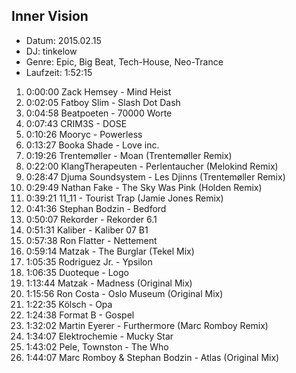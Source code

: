 ## Inner Vision

* Datum: 2015.02.15
* DJ: tinkelow
* Genre: Epic, Big Beat, Tech-House, Neo-Trance
* Laufzeit: 1:52:15

1.  0:00:00 Zack Hemsey - Mind Heist
2.  0:02:05 Fatboy Slim - Slash Dot Dash
3.  0:04:58 Beatpoeten - 70000 Worte
4.  0:07:43 CRIM3S - DOSE
5.  0:10:26 Mooryc - Powerless
6.  0:13:27 Booka Shade - Love inc.
7.  0:19:26 Trentemøller - Moan (Trentemøller Remix)
8.  0:22:00 KlangTherapeuten - Perlentaucher (Melokind Remix)
9.  0:28:47 Djuma Soundsystem - Les Djinns (Trentemøller Remix)
10. 0:29:49 Nathan Fake - The Sky Was Pink (Holden Remix)
11. 0:39:21 11_11 - Tourist Trap (Jamie Jones Remix)
12. 0:41:36 Stephan Bodzin - Bedford
13. 0:50:07 Rekorder - Rekorder 6.1
14. 0:51:31 Kaliber - Kaliber 07 B1
15. 0:57:38 Ron Flatter - Nettement
16. 0:59:14 Matzak - The Burglar (Tekel Mix)
17. 1:05:35 Rodriguez Jr. - Ypsilon
18. 1:06:35 Duoteque - Logo
19. 1:13:44 Matzak - Madness (Original Mix)
20. 1:15:56 Ron Costa - Oslo Museum (Original Mix)
21. 1:22:35 Kölsch - Opa
22. 1:24:38 Format B - Gospel
23. 1:32:02 Martin Eyerer - Furthermore (Marc Romboy Remix)
24. 1:34:07 Elektrochemie - Mucky Star
25. 1:43:02 Pele, Townston - The Who
26. 1:44:07 Marc Romboy & Stephan Bodzin - Atlas (Original Mix)

